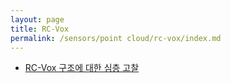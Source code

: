 ```yaml
---
layout: page
title: RC-Vox
permalink: /sensors/point cloud/rc-vox/index.md
---
```

- [RC-Vox 구조에 대한 심층 고찰](RC-Vox.md)

